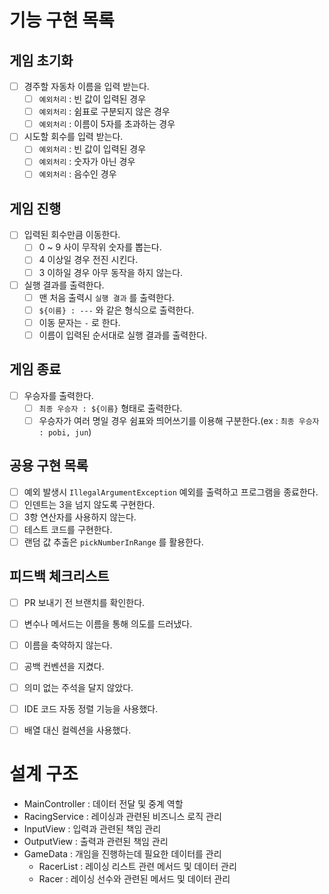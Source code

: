 # 기능 구현 목록
## 게임 초기화
- [ ] 경주할 자동차 이름을 입력 받는다.
  - [ ] `예외처리` : 빈 값이 입력된 경우 
  - [ ] `예외처리` : 쉼표로 구분되지 않은 경우
  - [ ] `예외처리` : 이름이 5자를 초과하는 경우
- [ ] 시도할 회수를 입력 받는다.
  - [ ] `예외처리` : 빈 값이 입력된 경우
  - [ ] `예외처리` : 숫자가 아닌 경우
  - [ ] `예외처리` : 음수인 경우

## 게임 진행
- [ ] 입력된 회수만큼 이동한다.
  - [ ] 0 ~ 9 사이 무작위 숫자를 뽑는다.
  - [ ] 4 이상일 경우 전진 시킨다.
  - [ ] 3 이하일 경우 아무 동작을 하지 않는다.
- [ ] 실행 결과를 출력한다.
  - [ ] 맨 처음 출력시 `실행 결과` 를 출력한다.
  - [ ] `${이름} : ---` 와 같은 형식으로 출력한다.
  - [ ] 이동 문자는 `-` 로 한다.
  - [ ] 이름이 입력된 순서대로 실행 결과를 출력한다.

## 게임 종료
- [ ] 우승자를 출력한다.
  - [ ] `최종 우승자 : ${이름}` 형태로 출력한다.
  - [ ] 우승자가 여러 명일 경우 쉼표와 띄어쓰기를 이용해 구분한다.(ex : `최종 우승자 : pobi, jun`)

## 공용 구현 목록
- [ ] 예외 발생시 `IllegalArgumentException` 예외를 출력하고 프로그램을 종료한다.
- [ ] 인덴트는 3을 넘지 않도록 구현한다.
- [ ] 3항 연산자를 사용하지 않는다.
- [ ] 테스트 코드를 구현한다.
- [ ] 랜덤 값 추출은 `pickNumberInRange` 를 활용한다.

## 피드백 체크리스트
- [ ] PR 보내기 전 브랜치를 확인한다.
- [ ] 변수나 메서드는 이름을 통해 의도를 드러냈다.
- [ ] 이름을 축약하지 않는다.
- [ ] 공백 컨벤션을 지켰다.
- [ ] 의미 없는 주석을 달지 않았다.
- [ ] IDE 코드 자동 정렬 기능을 사용했다.
- [ ] 배열 대신 컬렉션을 사용했다.


# 설계 구조
- MainController : 데이터 전달 및 중계 역할
- RacingService : 레이싱과 관련된 비즈니스 로직 관리
- InputView : 입력과 관련된 책임 관리
- OutputView : 출력과 관련된 책임 관리
- GameData : 개임을 진행하는데 필요한 데이터를 관리
  - RacerList : 레이싱 리스트 관련 메서드 및 데이터 관리
  - Racer : 레이싱 선수와 관련된 메서드 및 데이터 관리